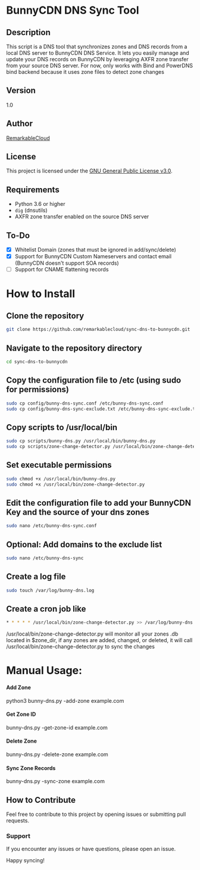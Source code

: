 # BunnyCDN DNS Sync Tool

## Description
This script is a DNS tool that synchronizes zones and DNS records from a local DNS server to BunnyCDN DNS Service. It lets you easily manage and update your DNS records on BunnyCDN by leveraging AXFR zone transfer from your source DNS server.
For now, only works with Bind and PowerDNS bind backend because it uses zone files to detect zone changes

## Version
1.0

## Author
[RemarkableCloud](https://remarkablecloud.com/)

## License
This project is licensed under the [GNU General Public License v3.0](https://www.gnu.org/licenses/gpl-3.0.html).

## Requirements
- Python 3.6 or higher
- `dig` (dnsutils)
- AXFR zone transfer enabled on the source DNS server

## To-Do
- [X] Whitelist Domain (zones that must be ignored in add/sync/delete)
- [X] Support for BunnyCDN Custom Nameservers and contact email (BunnyCDN doesn't support SOA records)
- [ ] Support for CNAME flattening records

# How to Install

## Clone the repository
```bash
git clone https://github.com/remarkablecloud/sync-dns-to-bunnycdn.git
```

## Navigate to the repository directory
```bash
cd sync-dns-to-bunnycdn
```
## Copy the configuration file to /etc (using sudo for permissions)
```bash
sudo cp config/bunny-dns-sync.conf /etc/bunny-dns-sync.conf
sudo cp config/bunny-dns-sync-exclude.txt /etc/bunny-dns-sync-exclude.txt
```

## Copy scripts to /usr/local/bin

```bash
sudo cp scripts/bunny-dns.py /usr/local/bin/bunny-dns.py
sudo cp scripts/zone-change-detector.py /usr/local/bin/zone-change-detector.py
```

## Set executable permissions

```bash
sudo chmod +x /usr/local/bin/bunny-dns.py
sudo chmod +x /usr/local/bin/zone-change-detector.py
```
## Edit the configuration file to add your BunnyCDN Key and the source of your dns zones
 ```bash
sudo nano /etc/bunny-dns-sync.conf
```
## Optional: Add domains to the exclude list
 ```bash
sudo nano /etc/bunny-dns-sync
```
## Create a log file
 ```bash
sudo touch /var/log/bunny-dns.log
```
## Create a cron job like
 ```bash
* * * * * /usr/local/bin/zone-change-detector.py >> /var/log/bunny-dns.log
```

/usr/local/bin/zone-change-detector.py will monitor all your zones .db located in $zone_dir, if any zones are added, changed, or deleted, it will call /usr/local/bin/zone-change-detector.py to sync the changes


# Manual Usage:

#### Add Zone
python3 bunny-dns.py -add-zone example.com

#### Get Zone ID
 bunny-dns.py -get-zone-id example.com

#### Delete Zone
bunny-dns.py -delete-zone example.com

#### Sync Zone Records
bunny-dns.py -sync-zone example.com

## How to Contribute

Feel free to contribute to this project by opening issues or submitting pull requests.
### Support
If you encounter any issues or have questions, please open an issue.

Happy syncing!
